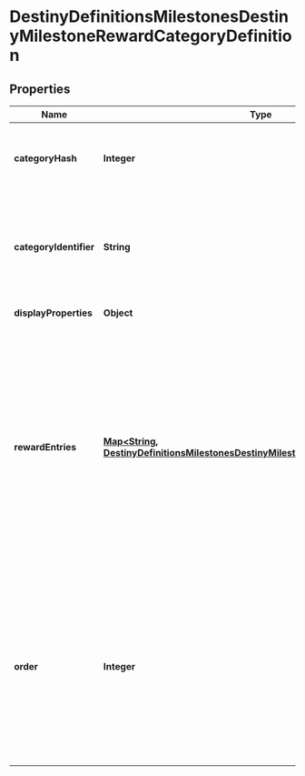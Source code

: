 
# DestinyDefinitionsMilestonesDestinyMilestoneRewardCategoryDefinition

## Properties
Name | Type | Description | Notes
------------ | ------------- | ------------- | -------------
**categoryHash** | **Integer** | Identifies the reward category. Only guaranteed unique within this specific component! |  [optional]
**categoryIdentifier** | **String** | The string identifier for the category, if you want to use it for some end. Guaranteed unique within the specific component. |  [optional]
**displayProperties** | **Object** | Hopefully this is obvious by now. |  [optional]
**rewardEntries** | [**Map&lt;String, DestinyDefinitionsMilestonesDestinyMilestoneRewardEntryDefinition&gt;**](DestinyDefinitionsMilestonesDestinyMilestoneRewardEntryDefinition.md) | If this milestone can provide rewards, this will define the sets of rewards that can be earned, the conditions under which they can be acquired, internal data that we&#39;ll use at runtime to determine whether you&#39;ve already earned or redeemed this set of rewards, and the category that this reward should be placed under. |  [optional]
**order** | **Integer** | If you want to use BNet&#39;s recommended order for rendering categories programmatically, use this value and compare it to other categories to determine the order in which they should be rendered. I don&#39;t feel great about putting this here, I won&#39;t lie. |  [optional]



